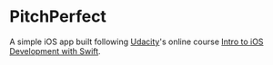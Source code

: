 # PitchPerfect
A simple iOS app built following [Udacity](http://www.udacity.com)'s online
course [Intro to iOS Development with Swift](https://www.udacity.com/course/intro-to-ios-app-development-with-swift--ud585).
